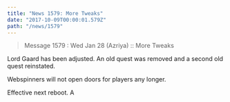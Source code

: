 ```yaml
---
title: "News 1579: More Tweaks"
date: "2017-10-09T00:00:01.579Z"
path: "/news/1579"
---
```


> Message 1579 : Wed Jan 28 (Azriya)     :: More Tweaks

Lord Gaard has been adjusted.  An old quest was removed and a
second old quest reinstated.

Webspinners will not open doors for players any longer.

Effective next reboot.
A